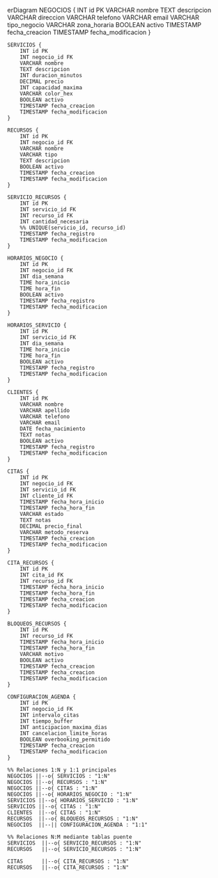erDiagram
    NEGOCIOS {
        INT id PK
        VARCHAR nombre
        TEXT descripcion
        VARCHAR direccion
        VARCHAR telefono
        VARCHAR email
        VARCHAR tipo_negocio
        VARCHAR zona_horaria
        BOOLEAN activo
        TIMESTAMP fecha_creacion
        TIMESTAMP fecha_modificacion
    }

    SERVICIOS {
        INT id PK
        INT negocio_id FK
        VARCHAR nombre
        TEXT descripcion
        INT duracion_minutos
        DECIMAL precio
        INT capacidad_maxima
        VARCHAR color_hex
        BOOLEAN activo
        TIMESTAMP fecha_creacion
        TIMESTAMP fecha_modificacion
    }

    RECURSOS {
        INT id PK
        INT negocio_id FK
        VARCHAR nombre
        VARCHAR tipo
        TEXT descripcion
        BOOLEAN activo
        TIMESTAMP fecha_creacion
        TIMESTAMP fecha_modificacion
    }

    SERVICIO_RECURSOS {
        INT id PK
        INT servicio_id FK
        INT recurso_id FK
        INT cantidad_necesaria
        %% UNIQUE(servicio_id, recurso_id)
        TIMESTAMP fecha_registro
        TIMESTAMP fecha_modificacion
    }

    HORARIOS_NEGOCIO {
        INT id PK
        INT negocio_id FK
        INT dia_semana
        TIME hora_inicio
        TIME hora_fin
        BOOLEAN activo
        TIMESTAMP fecha_registro
        TIMESTAMP fecha_modificacion
    }

    HORARIOS_SERVICIO {
        INT id PK
        INT servicio_id FK
        INT dia_semana
        TIME hora_inicio
        TIME hora_fin
        BOOLEAN activo
        TIMESTAMP fecha_registro
        TIMESTAMP fecha_modificacion
    }

    CLIENTES {
        INT id PK
        VARCHAR nombre
        VARCHAR apellido
        VARCHAR telefono
        VARCHAR email
        DATE fecha_nacimiento
        TEXT notas
        BOOLEAN activo
        TIMESTAMP fecha_registro
        TIMESTAMP fecha_modificacion
    }

    CITAS {
        INT id PK
        INT negocio_id FK
        INT servicio_id FK
        INT cliente_id FK
        TIMESTAMP fecha_hora_inicio
        TIMESTAMP fecha_hora_fin
        VARCHAR estado
        TEXT notas
        DECIMAL precio_final
        VARCHAR metodo_reserva
        TIMESTAMP fecha_creacion
        TIMESTAMP fecha_modificacion
    }

    CITA_RECURSOS {
        INT id PK
        INT cita_id FK
        INT recurso_id FK
        TIMESTAMP fecha_hora_inicio
        TIMESTAMP fecha_hora_fin
        TIMESTAMP fecha_creacion
        TIMESTAMP fecha_modificacion
    }

    BLOQUEOS_RECURSOS {
        INT id PK
        INT recurso_id FK
        TIMESTAMP fecha_hora_inicio
        TIMESTAMP fecha_hora_fin
        VARCHAR motivo
        BOOLEAN activo
        TIMESTAMP fecha_creacion
        TIMESTAMP fecha_creacion
        TIMESTAMP fecha_modificacion
    }

    CONFIGURACION_AGENDA {
        INT id PK
        INT negocio_id FK
        INT intervalo_citas
        INT tiempo_buffer
        INT anticipacion_maxima_dias
        INT cancelacion_limite_horas
        BOOLEAN overbooking_permitido
        TIMESTAMP fecha_creacion
        TIMESTAMP fecha_modificacion
    }

    %% Relaciones 1:N y 1:1 principales
    NEGOCIOS ||--o{ SERVICIOS : "1:N"
    NEGOCIOS ||--o{ RECURSOS : "1:N"
    NEGOCIOS ||--o{ CITAS : "1:N"
    NEGOCIOS ||--o{ HORARIOS_NEGOCIO : "1:N"
    SERVICIOS ||--o{ HORARIOS_SERVICIO : "1:N"
    SERVICIOS ||--o{ CITAS : "1:N"
    CLIENTES  ||--o{ CITAS : "1:N"
    RECURSOS  ||--o{ BLOQUEOS_RECURSOS : "1:N"
    NEGOCIOS  ||--|| CONFIGURACION_AGENDA : "1:1"

    %% Relaciones N:M mediante tablas puente
    SERVICIOS  ||--o{ SERVICIO_RECURSOS : "1:N"
    RECURSOS   ||--o{ SERVICIO_RECURSOS : "1:N"

    CITAS      ||--o{ CITA_RECURSOS : "1:N"
    RECURSOS   ||--o{ CITA_RECURSOS : "1:N"
